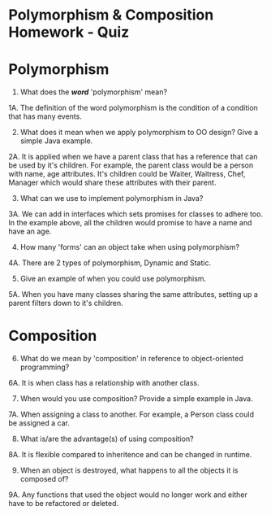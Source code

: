 # Polymorphism & Composition Homework - Quiz

# Polymorphism

1. What does the ___word___ 'polymorphism' mean?

1A. The definition of the word polymorphism is the condition of a condition that has many events.

2. What does it mean when we apply polymorphism to OO design? Give a simple Java example.

2A. It is applied when we have a parent class that has a reference that can be used by it's children.  For example, the parent class would be a person with name, age attributes. It's children could be Waiter, Waitress, Chef, Manager which would share these attributes with their parent.

3. What can we use to implement polymorphism in Java?

3A. We can add in interfaces which sets promises for classes to adhere too. In the example above, all the children would promise to have a name and have an age.

4. How many 'forms' can an object take when using polymorphism?

4A. There are 2 types of polymorphism, Dynamic and Static.

5. Give an example of when you could use polymorphism.

5A. When you have many classes sharing the same attributes, setting up a parent filters down to it's children.



# Composition

6. What do we mean by 'composition' in reference to object-oriented programming?

6A. It is when class has a relationship with another class.

7. When would you use composition? Provide a simple example in Java.

7A. When assigning a class to another. For example, a Person class could be assigned a car.

8. What is/are the advantage(s) of using composition?

8A. It is flexible compared to inheritence and can be changed in runtime.

9. When an object is destroyed, what happens to all the objects it is composed of?

9A. Any functions that used the object would no longer work and either have to be refactored or deleted.
